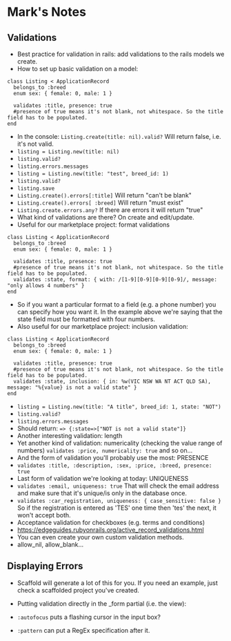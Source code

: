 # Mark's Notes

## Validations

- Best practice for validation in rails: add validations to the rails models we create.
- How to set up basic validation on a model: 
```
class Listing < ApplicationRecord
  belongs_to :breed
  enum sex: { female: 0, male: 1 }

  validates :title, presence: true
  #presence of true means it's not blank, not whitespace. So the title field has to be populated.
end
```
- In the console: `Listing.create(title: nil).valid?` Will return false, i.e. it's not valid.
- `listing = Listing.new(title: nil)`
- `listing.valid?`
- `listing.errors.messages`
- `listing = Listing.new(title: "test", breed_id: 1)`
- `listing.valid?`
- `listing.save`
- `Listing.create().errors[:title]` Will return "can't be blank"
- `Listing.create().errors[ :breed]` Will return "must exist"
- `Listing.create.errors.any?` If there are errors it will return "true"
- What kind of validations are there? On create and edit/update. 
- Useful for our marketplace project: format validations
```
class Listing < ApplicationRecord
  belongs_to :breed
  enum sex: { female: 0, male: 1 }

  validates :title, presence: true
  #presence of true means it's not blank, not whitespace. So the title field has to be populated.
  validates :state, format: { with: /[1-9][0-9][0-9][0-9]/, message: "only allows 4 numbers" }
end
```
- So if you want a particular format to a field (e.g. a phone number) you can specify how you want it. In the example above we're saying that the state field must be formatted with four numbers.
- Also useful for our marketplace project: inclusion validation:
```
class Listing < ApplicationRecord
  belongs_to :breed
  enum sex: { female: 0, male: 1 }

  validates :title, presence: true
  #presence of true means it's not blank, not whitespace. So the title field has to be populated.
  validates :state, inclusion: { in: %w(VIC NSW WA NT ACT QLD SA), message: "%{value} is not a valid state" }
end
```
- `listing = Listing.new(title: "A title", breed_id: 1, state: "NOT")`
- `listing.valid?`
- `listing.errors.messages`
- Should return: `=> {:state=>["NOT is not a valid state"]}`
- Another interesting validation: length
- Yet another kind of validation: numericality (checking the value range of numbers)
`validates :price, numericality: true` and so on...
- And the form of validation you'll probably use the most: PRESENCE
- `validates :title, :description, :sex, :price, :breed, presence: true`
- Last form of validation we're looking at today: UNIQUENESS
- `validates :email, uniqueness: true` That will check the email address and make sure that it's unique/is only in the database once.
- `validates :car_registration, uniqueness: { case_sensitive: false }` So if the registration is entered as 'TES' one time then 'tes' the next, it won't accept both.
- Acceptance validation for checkboxes (e.g. terms and conditions)
- https://edgeguides.rubyonrails.org/active_record_validations.html
- You can even create your own custom validation methods.
- allow_nil, allow_blank...

## Displaying Errors

- Scaffold will generate a lot of this for you. If you need an example, just check a scaffolded project you've created. 

- Putting validation directly in the _form partial (i.e. the view):
- `:autofocus` puts a flashing cursor in the input box?
- `:pattern` can put a RegEx specification after it.



